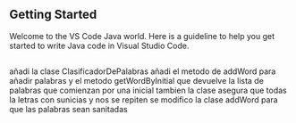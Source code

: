 ## Getting Started

Welcome to the VS Code Java world. Here is a guideline to help you get started to write Java code in Visual Studio Code.

## 
añadi la clase ClasificadorDePalabras 
añadi el metodo de addWord para añadir palabras y el metodo getWordByInitial que devuelve la lista de palabras que comienzan por una inicial 
tambien la clase asegura que todas la letras con sunicias y nos se repiten
se modifico la clase addWord para que las palabras sean sanitadas
